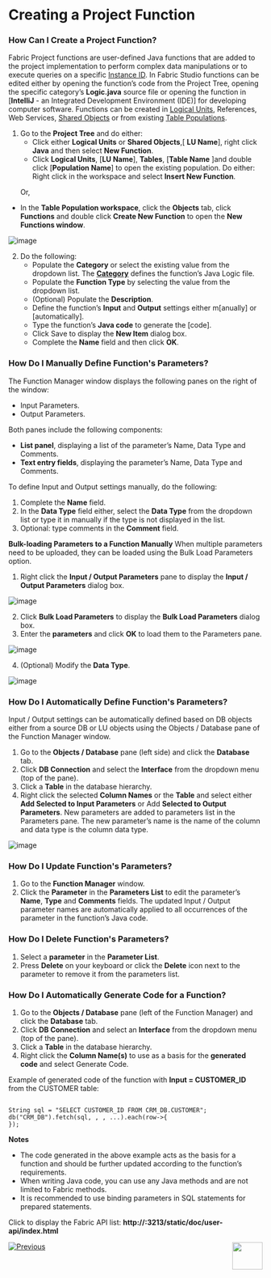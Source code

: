 # Creating a Project Function

### How Can I Create a Project Function?

Fabric Project functions are user-defined Java functions that are added to the project implementation to perform complex data manipulations or to execute queries on a specific [Instance ID](https://github.com/k2view-academy/K2View-Academy/blob/master/articles/01_fabric_overview/02_fabric_glossary.md#instance-id). 
In Fabric Studio functions can be edited either by opening the function’s code from the Project Tree, opening the specific category’s **Logic.java** source file or opening the function in [**IntelliJ** - an Integrated Development Environment (IDE)] for developing computer software. 
Functions can be created in [Logical Units](https://github.com/k2view-academy/K2View-Academy/blob/master/articles/03_logical_units/01_LU_overview.md), References, Web Services, [Shared Objects](https://github.com/k2view-academy/K2View-Academy/blob/master/articles/04_fabric_studio/12_shared_objects.md) or from existing [Table Populations](https://github.com/k2view-academy/K2View-Academy/blob/master/articles/07_table_population/01_table_population_overview.md).
1.	Go to the **Project Tree** and do either:
    *	Click either **Logical Units** or **Shared Objects**,[ **LU Name**], right click **Java** and then select **New Function**. 
    *	Click **Logical Units**, [**LU Name**], **Tables**, [**Table Name** ]and double click [**Population Name**] to open the existing population. Do either:
Right click in the workspace and select **Insert New Function**. 

<p>&nbsp;&nbsp;&nbsp;&nbsp;&nbsp;&nbsp;Or,</p>

 *	In the **Table Population workspace**, click the **Objects** tab, click **Functions**   and double click **Create New Function** to open the **New Functions window**. 


![image](https://github.com/k2view-academy/K2View-Academy/blob/master/articles/07_table_population/images/07_10_01_screen1.png)

2.	Do the following:
    *	Populate the **Category** or select the existing value from the dropdown list. The [**Category**](https://github.com/k2view-academy/K2View-Academy/blob/master/articles/04_fabric_studio/09_logic_files_and_categories.md) defines the function’s Java Logic file.
    *	Populate the **Function Type** by selecting the value from the dropdown list.
    *	(Optional) Populate the **Description**.
    *	Define the function’s **Input** and **Output** settings either m[anually]  or [automatically].
    *	Type the function’s **Java code** to generate the [code].
    *	Click Save to display the **New Item** dialog box. 
    *	Complete the **Name** field and then click **OK**.
    
### How Do I Manually Define Function's Parameters? 

The Function Manager window displays the following panes on the right of the window:
*	Input Parameters.
*	Output Parameters.

Both panes include the following components:
*	**List panel**, displaying a list of the parameter’s Name, Data Type and Comments.
*	**Text entry fields**, displaying the parameter’s Name, Data Type and Comments.

To define Input and Output settings manually, do the following:
1.	Complete the **Name** field.
2.	In the **Data Type** field either, select the **Data Type** from the dropdown list or type it in manually if the type is not displayed in the list. 
3.	Optional: type comments in the **Comment** field.

**Bulk-loading Parameters to a Function Manually** 
When multiple parameters need to be uploaded, they can be loaded using the Bulk Load Parameters option. 
1.	Right click the **Input / Output Parameters** pane to display the **Input / Output Parameters** dialog box. 

![image](https://github.com/k2view-academy/K2View-Academy/blob/master/articles/07_table_population/images/07_10_02_bulk_load.png)

2.	Click **Bulk Load Parameters** to display the **Bulk Load Parameters** dialog box. 
3.	Enter the **parameters** and click **OK** to load them to the Parameters pane. 

![image](https://github.com/k2view-academy/K2View-Academy/blob/master/articles/07_table_population/images/07_10_03_bulk_load2.png)

4.	(Optional) Modify the **Data Type**.

![image](https://github.com/k2view-academy/K2View-Academy/blob/master/articles/07_table_population/images/07_10_04_data_type.png)

### How Do I Automatically Define Function's Parameters?

Input / Output settings can be automatically defined based on DB objects either from a source DB or LU objects using the Objects / Database pane of the Function Manager window.
1.	Go to the **Objects / Database** pane (left side) and click the **Database** tab.
2.	Click **DB Connection** and select the **Interface** from the dropdown menu (top of the pane).
3.	Click a **Table** in the database hierarchy.
4.	Right click the selected **Column Names** or the **Table** and select either **Add Selected to Input Parameters** or Add **Selected to Output Parameters**. New parameters are added to parameters list in the Parameters pane. The new parameter’s name is the name of the column and data type is the column data type.

![image](https://github.com/k2view-academy/K2View-Academy/blob/master/articles/07_table_population/images/07_10_05_datatype2.png)

### How Do I Update Function's Parameters?

1.	Go to the **Function Manager** window.
2.	Click the **Parameter** in the **Parameters List** to edit the parameter’s **Name**, **Type** and **Comments** fields. The updated Input / Output parameter names are automatically applied to all occurrences of the parameter in the function’s Java code.


### How Do I Delete Function's Parameters? 

1.	Select a **parameter** in the **Parameter List**.
2.	Press **Delete** on your keyboard or click the **Delete** icon next to the parameter to remove it from the parameters list.

### How Do I Automatically Generate Code for a Function?

1.	Go to the **Objects / Database** pane (left of the Function Manager) and click the **Database** tab.
2.	Click **DB Connection** and select an **Interface** from the dropdown menu (top of the pane).
3.	Click a **Table** in the database hierarchy.
4.	Right click the **Column Name(s)** to use as a basis for the **generated code** and select Generate Code.

Example of generated code of the function with **Input = CUSTOMER_ID** from the CUSTOMER table:
<pre><code>
String sql = "SELECT CUSTOMER_ID FROM CRM_DB.CUSTOMER";
db("CRM_DB").fetch(sql, <val1>, <val2>, ...).each(row->{
});
</code></pre>

**Notes** 
*	The code generated in the above example acts as the basis for a function and should be further updated according to the function’s requirements.
*	When writing Java code, you can use any Java methods and are not limited to Fabric methods. 
*	It is recommended to use binding parameters in SQL statements for prepared statements.


Click to display the Fabric API list: **http://<Fabric IP address>:3213/static/doc/user-api/index.html**


[![Previous](https://github.com/k2view-academy/K2View-Academy/blob/master/articles/images/Previous.png)](https://github.com/k2view-academy/K2View-Academy/blob/master/articles/07_table_population/09_creating_an_LUDB_function.md)[<img align="right" width="60" height="54" src="https://github.com/k2view-academy/K2View-Academy/blob/master/articles/images/Next.png">](https://github.com/k2view-academy/K2View-Academy/blob/master/articles/07_table_population/11_lookup_tables.md)
